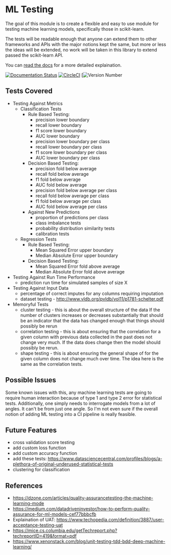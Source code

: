 # ML Testing

The goal of this module is to create a flexible and easy to use module for testing machine learning models, specifically those in scikit-learn.  

The tests will be readable enough that anyone can extend them to other frameworks and APIs with the major notions kept the same, but more or less the ideas will be extended, no work will be taken in this library to extend passed the scikit-learn API.

You can [read the docs](https://drifter-ml.readthedocs.io/en/latest/) for a more detailed explaination.

[![Documentation Status](https://readthedocs.org/projects/drifter-ml/badge/?version=latest)](https://drifter-ml.readthedocs.io/en/latest/?badge=latest)
[![CircleCI](https://circleci.com/gh/EricSchles/drifter_ml.svg?style=svg)](https://circleci.com/gh/EricSchles/drifter_ml)
[![Version Number](https://img.shields.io/pypi/v/drifter-ml.svg)

## Tests Covered

 * Testing Against Metrics
 	* Classification Tests
 		* Rule Based Testing:
	 		* precision lower boundary
	 		* recall lower boundary
	 		* f1 score lower boundary
	 		* AUC lower boundary
	 		* precision lower boundary per class
	 		* recall lower boundary per class
	 		* f1 score lower boundary per class
	 		* AUC lower boundary per class
 		* Decision Based Testing:
 			* precision fold below average
 			* recall fold below average
 			* f1 fold below average
 			* AUC fold below average
 			* precision fold below average per class
 			* recall fold below average per class
 			* f1 fold below average per class
 			* AUC fold below average per class
 		* Against New Predictions
 			* proportion of predictions per class
 			* class imbalance tests
 			* probability distribution similarity tests
 			* calibration tests
 	* Regression Tests
 		* Rule Based Testing:
 		 	* Mean Squared Error upper boundary
 			* Median Absolute Error upper boundary
 		* Decision Based Testing:
 			* Mean Squared Error fold above average
 			* Median Absolute Error fold above average
 * Testing Against Run Time Performance
 	* prediction run time for simulated samples of size X
 * Testing Against Input Data
  	* percentage of correct imputes for any columns requiring imputation
 	* dataset testing - http://www.vldb.org/pvldb/vol11/p1781-schelter.pdf 
 * Memoryful Tests
 	* cluster testing - this is about the overall structure of the data
 		If the number of clusters increases or decreases substantially that 
 		should be an indicator that the data has changed enough that things
 		should possibly be rerun
 	* correlation testing - this is about ensuring that the correlation for a given column with previous data collected in the past does not change very much. If the data does change then the model should possibly be rerun.
    * shape testing - this is about ensuring the general shape of for the given column does not change much over time.  The idea here is the same as the correlation tests.

## Possible Issues

Some known issues with this, any machine learning tests are going to require human interaction because of type 1 and type 2 error for statistical tests.  Additionally, one simply needs to interrogate models from a lot of angles.  It can't be from just one angle.  So I'm not even sure if the overall notion of adding ML testing into a CI pipeline is really feasible.

## Future Features

* cross validation score testing
* add custom loss function
* add custom accuracy function
* add these tests: https://www.datasciencecentral.com/profiles/blogs/a-plethora-of-original-underused-statistical-tests
* clustering for classification

## References

* https://dzone.com/articles/quality-assurancetesting-the-machine-learning-mode
* https://medium.com/datadriveninvestor/how-to-perform-quality-assurance-for-ml-models-cef77bbbcfb
* Explaination of UAT: https://www.techopedia.com/definition/3887/user-acceptance-testing-uat
* https://mice.cs.columbia.edu/getTechreport.php?techreportID=419&format=pdf
* https://www.xenonstack.com/blog/unit-testing-tdd-bdd-deep-machine-learning/